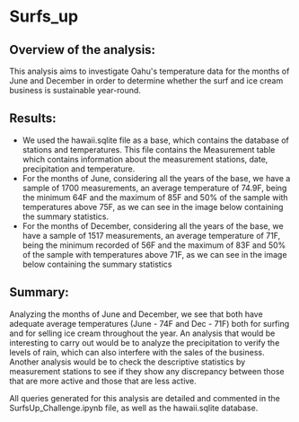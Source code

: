 # Surfs_up

## Overview of the analysis:
This analysis aims to investigate Oahu's temperature data for the months of June and December in order to determine whether the surf and ice cream business is sustainable year-round.

## Results:
- We used the hawaii.sqlite file as a base, which contains the database of stations and temperatures. This file contains the Measurement table which contains information about the measurement stations, date, precipitation and temperature.
- For the months of June, considering all the years of the base, we have a sample of 1700 measurements, an average temperature of 74.9F, being the minimum 64F and the maximum of 85F and 50% of the sample with temperatures above 75F, as we can see in the image below containing the summary statistics.
- For the months of December, considering all the years of the base, we have a sample of 1517 measurements, an average temperature of 71F, being the minimum recorded of 56F and the maximum of 83F and 50% of the sample with temperatures above 71F, as we can see in the image below containing the summary statistics

## Summary:
Analyzing the months of June and December, we see that both have adequate average temperatures (June - 74F and Dec - 71F) both for surfing and for selling ice cream throughout the year.
An analysis that would be interesting to carry out would be to analyze the precipitation to verify the levels of rain, which can also interfere with the sales of the business.
Another analysis would be to check the descriptive statistics by measurement stations to see if they show any discrepancy between those that are more active and those that are less active.

All queries generated for this analysis are detailed and commented in the SurfsUp_Challenge.ipynb file, as well as the hawaii.sqlite database.